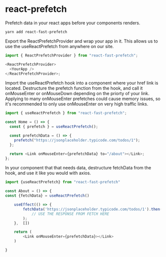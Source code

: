 # react-prefetch

Prefetch data in your react apps before your components renders.

```
yarn add react-fast-prefetch
```

Export the ReactPrefetchProvider and wrap your app in it. This allows us to use the useReactPrefetch from anywhere on our site.

```javascript
import { ReactPrefetchProvider } from "react-fast-prefetch";

<ReactPrefetchProvider>
  <YourApp />
</ReactPrefetchProvider>;
```

Import the useReactPrefetch hook into a component where your href link is located.
Destructure the prefetch function from the hook, and call it onMouseEnter or onMouseDown depending on the priorty of your link. Applying to many onMouseEnter prefetches could cause memory issues, so it's recommended to only use onMouseEnter on very high traffic links.

```javascript
import { useReactPrefetch } from "react-fast-prefetch";

const Home = () => {
  const { prefetch } = useReactPrefetch();

  const prefetchData = () => {
    prefetch("https://jsonplaceholder.typicode.com/todos/1");
  };

  return <Link onMouseEnter={prefetchData} to="/about"></Link>;
};
```

In your component that that needs data, destructure fetchData from the hook, and use it like you would with axios.

```javascript
import {useReactPrefetch} from "react-fast-prefetch"

const About = () => {
const {fetchData} = useReactPrefetch()

    useEffect(() => {
        fetchData('https://jsonplaceholder.typicode.com/todos/1').then(response =>
            // USE THE RESPONSE FROM FETCH HERE
        );
    },  [])

    return (
        <Link onMouseEnter={prefetchData}></Link>
    )

}
```
